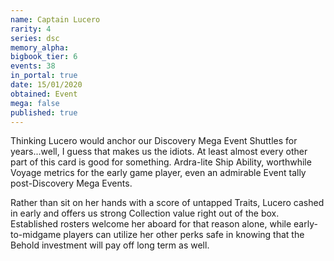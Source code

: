 ```yaml
---
name: Captain Lucero
rarity: 4
series: dsc
memory_alpha:
bigbook_tier: 6
events: 38
in_portal: true
date: 15/01/2020
obtained: Event
mega: false
published: true
---
```


Thinking Lucero would anchor our Discovery Mega Event Shuttles for years...well, I guess that makes us the idiots. At least almost every other part of this card is good for something. Ardra-lite Ship Ability, worthwhile Voyage metrics for the early game player, even an admirable Event tally post-Discovery Mega Events.

Rather than sit on her hands with a score of untapped Traits, Lucero cashed in early and offers us strong Collection value right out of the box. Established rosters welcome her aboard for that reason alone, while early-to-midgame players can utilize her other perks safe in knowing that the Behold investment will pay off long term as well.
